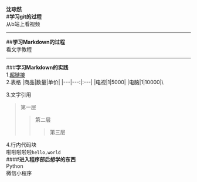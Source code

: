 **沈琮然**\
#**学习git的过程**\
从b站上看视频
- - -
##**学习Markdown的过程**\
看文字教程
- - -
###**学习Markdown的实践**\
1.[超链接](https://image.baidu.com/search/detail?ct=503316480&z=undefined&tn=baiduimagedetail&ipn=d&word=%E4%BB%A3%E5%8F%B7%E9%B8%A2&step_word=&ie=utf-8&in=&cl=2&lm=-1&st=undefined&hd=undefined&latest=undefined&copyright=undefined&cs=3140439783,646462222&os=3982847940,168574863&simid=3140439783,646462222&pn=2&rn=1&di=7117150749615718401&ln=323&fr=&fmq=1661056317716_R&fm=&ic=undefined&s=undefined&se=&sme=&tab=0&width=undefined&height=undefined&face=undefined&is=0,0&istype=0&ist=&jit=&bdtype=15&spn=0&pi=0&gsm=0&objurl=https%3A%2F%2Fgimg2.baidu.com%2Fimage_search%2Fsrc%3Dhttp%253A%252F%252Fi0.hdslb.com%252Fbfs%252Farchive%252F93a2fea20e85ab38be9b788061fe3e0c3a39a770.jpg%26refer%3Dhttp%253A%252F%252Fi0.hdslb.com%26app%3D2002%26size%3Df9999%2C10000%26q%3Da80%26n%3D0%26g%3D0n%26fmt%3Dauto%3Fsec%3D1663648317%26t%3D1852b14757019620a580e42daf2838b5&rpstart=0&rpnum=0&adpicid=0&nojc=undefined&dyTabStr=MCwyLDQsMSw2LDUsMyw3LDgsOQ%3D%3D)\
2.表格
|商品|数量|单价|
|---|---:|:---|
|电视|1|5000|
|电脑|1|10000|\

3.文字引用
>第一层
>>第二层
>>>第三层

>

4.行内代码块\
啦啦啦啦啦`hello,world`\
####**进入程序部后想学的东西**\
Python\
微信小程序
